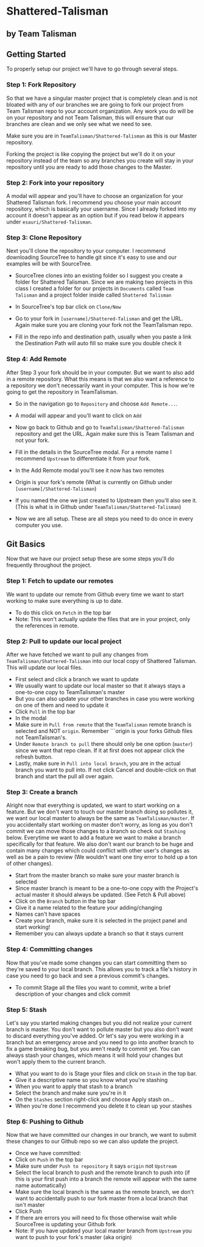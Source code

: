 # Shattered-Talisman
## by Team Talisman

## Getting Started
To properly setup our project we'll have to go through several steps.

### Step 1: Fork Repository
So that we have a singular master project that is completely clean and is not bloated with
any of our branches we are going to fork our project from Team Talisman repo to your account organization.
Any work you do will be on your repository and not Team Talisman, this will ensure that our branches are clean
and we only see what we need to see.

Make sure you are in ```TeamTalisman/Shattered-Talisman``` as this is our Master repository.

Forking the project is like copying the project but we'll do it on your repository instead of the team so any branches
you create will stay in your repository until you are ready to add those changes to the Master.

### Step 2: Fork into your repository
A modal will appear and you'll have to choose an organization for your Shattered Talisman fork. I recommend you choose your main account
repository, which is basically your username. Since I already forked into my account it doesn't appear as an option but if you read below
it appears under ```esauri/Shattered-Talisman```.

### Step 3: Clone Repository
Next you'll clone the repository to your computer. I recommend downloading SourceTree to handle git since it's easy to use and
our examples will be with SourceTree.

* SourceTree clones into an existing folder so I suggest you create a folder for Shattered Talisman. Since we are making two projects
in this class I created a folder for our projects in ```Documents``` called ```Team Talisman``` and a project folder inside called ```Shattered Talisman```

* In SourceTree's top bar click on ```Clone/New```

* Go to your fork in ```[username]/Shattered-Talisman``` and get the URL. Again make sure you are cloning your fork not the TeamTalisman repo.

* Fill in the repo info and destination path, usually when you paste a link the Destination Path will auto fill so make sure you double check it

### Step 4: Add Remote
After Step 3 your fork should be in your computer. But we want to also add in a remote repository. What this means is that we also want a reference
to a repository we don't necessarily want in your computer. This is how we're going to get the repository in TeamTalisman.  

* So in the navigation go to ```Repository``` and choose ```Add Remote...```.

* A modal will appear and you'll want to click on ```Add```

* Now go back to Github and go to ```TeamTalisman/Shattered-Talisman``` repository and get the URL. Again make sure this is Team Talisman and not your fork.

* Fill in the details in the SourceTree modal. For a remote name I recommend ```Upstream``` to differentiate it from your fork.

* In the Add Remote modal you'll see it now has two remotes
 * Origin is your fork's remote (What is currently on Github under ```[username]/Shattered-Talisman```)
 * If you named the one we just created to Upstream then you'll also see it. (This is what is in Github under ```TeamTalisman/Shattered-Talisman```)

* Now we are all setup. These are all steps you need to do once in every computer you use.

## Git Basics
Now that we have our project setup these are some steps you'll do frequently throughout the project.

### Step 1: Fetch to update our remotes
We want to update our remote from Github every time we want to start working to make sure everything is up to date.

* To do this click on ```Fetch``` in the top bar
* Note: This won't actually update the files that are in your project, only the references in remote.

### Step 2: Pull to update our local project
After we have fetched we want to pull any changes from ```TeamTalisman/Shattered-Talisman``` into our local copy of Shattered Talisman.
This will update our local files.

* First select and click a branch we want to update
 * We usually want to update our local master so that it always stays a one-to-one copy to TeamTalisman's master
 * But you can also update your other branches in case you were working on one of them and need to update it
* Click ```Pull``` in the top bar
* In the modal
 * Make sure in ```Pull from remote``` that the ```TeamTalisman``` remote branch is selected and NOT ```origin```. Remember ```origin is your forks Github files not TeamTalisman's.
 * Under ```Remote branch to pull``` there should only be one option (```master```) since we want that repo clean. If it at first does not appear click the refresh button.
 * Lastly, make sure in ```Pull into local branch```, you are in the actual branch you want to pull into. If not click Cancel and double-click on that branch and start the pull all over again.
 
 ### Step 3: Create a branch
 Alright now that everything is updated, we want to start working on a feature. But we don't want to touch our master branch doing so pollutes it, we want our local master to always be the same as ```TeamTalisman/master```. If you accidentally start working on master don't worry, as long as you don't commit we can move those changes to a branch so check out ```Stashing``` below. Everytime we want to add a feature we want to make a branch specifically for that feature.
 We also don't want our branch to be huge and contain many changes which could conflict with other user's changes as well as be a pain to review (We wouldn't want one tiny error to hold up a ton of other changes).
 
 * Start from the master branch so make sure your master branch is selected
  * Since master branch is meant to be a one-to-one copy with the Project's actual master it should always be updated. (See Fetch & Pull above)
 * Click on the ```Branch``` button in the top bar
 * Give it a name related to the feature your adding/changing
  * Names can't have spaces
* Create your branch, make sure it is selected in the project panel and start working!
* Remember you can always update a branch so that it stays current

### Step 4: Committing changes
Now that you've made some changes you can start committing them so they're saved to your local branch. This allows you to track a file's history in case you need to go back
and see a previous commit's changes. 

* To commit Stage all the files you want to commit, write a brief description of your changes and click commit

### Step 5: Stash
Let's say you started making changes but you did not realize your current branch is master. You don't want to pollute master but you also don't want to discard everything you've added.
Or let's say you were working in a branch but an emergency arose and you need to go into another branch to fix a game breaking bug, but you aren't ready to commit yet. You can always stash your changes, which means it will hold your changes but won't apply them to the current branch.

* What you want to do is Stage your files and click on ```Stash``` in the top bar. 
 * Give it a descriptive name so you know what you're stashing
* When you want to apply that stash to a branch
 * Select the branch and make sure you're in it
 * On the ```Stashes``` section right-click and choose Apply stash on...
 * When you're done I recommend you delete it to clean up your stashes

### Step 6: Pushing to Github
Now that we have committed our changes in our branch, we want to submit these changes to our Github repo so we can also update the project.

* Once we have committed:
 * Click on ```Push``` in the top bar
 * Make sure under ```Push to repository``` it says ```origin``` not ```Upstream```
 * Select the local branch to push and the remote branch to push into (if this is your first push into a branch the remote will appear with the same name automatically)
 * Make sure the local branch is the same as the remote branch, we don't want to accidentally push to our fork master from a local branch that isn't master
 * Click Push
  * If there are errors you will need to fix those otherwise wait while SourceTree is updating your Github fork
  * Note: If you have updated your local master branch from ```Upstream``` you want to push to your fork's master (aka origin)
